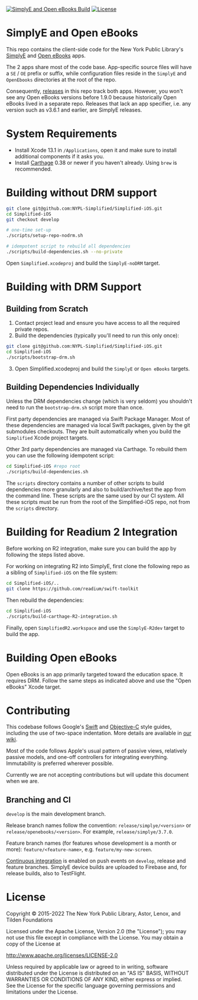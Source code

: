 [![SimplyE and Open eBooks Build](https://github.com/NYPL-Simplified/Simplified-iOS/workflows/SimplyE%20and%20Open%20eBooks%20Build/badge.svg)](https://github.com/NYPL-Simplified/Simplified-iOS/actions?query=workflow%3A%22SimplyE%20and%20Open%20eBooks%20Build%22) [![License](https://img.shields.io/badge/License-Apache%202.0-blue.svg)](https://opensource.org/licenses/Apache-2.0)

# SimplyE and Open eBooks

This repo contains the client-side code for the New York Public Library's [SimplyE](https://www.nypl.org/books-music-movies/ebookcentral/simplye) and [Open eBooks](https://openebooks.net) apps.

The 2 apps share most of the code base. App-specific source files will have a `SE` / `OE` prefix or suffix, while configuration files reside in the `SimplyE` and `OpenEbooks` directories at the root of the repo. 

Consequently, [releases](https://github.com/NYPL-Simplified/Simplified-iOS/releases) in this repo track both apps. However, you won't see any Open eBooks versions before 1.9.0 because historically Open eBooks lived in a separate repo. Releases that lack an app specifier, i.e. any version such as v3.6.1 and earlier, are SimplyE releases.

# System Requirements

- Install Xcode 13.1 in `/Applications`, open it and make sure to install additional components if it asks you.
- Install [Carthage](https://github.com/Carthage/Carthage) 0.38 or newer if you haven't already. Using `brew` is recommended.

# Building without DRM support

```bash
git clone git@github.com:NYPL-Simplified/Simplified-iOS.git
cd Simplified-iOS
git checkout develop

# one-time set-up
./scripts/setup-repo-nodrm.sh

# idempotent script to rebuild all dependencies
./scripts/build-dependencies.sh --no-private
```
Open `Simplified.xcodeproj` and build the `SimplyE-noDRM` target.

# Building with DRM Support

## Building from Scratch

01. Contact project lead and ensure you have access to all the required private repos.
02. Build the dependencies (typically you'll need to run this only once):
```bash
git clone git@github.com:NYPL-Simplified/Simplified-iOS.git
cd Simplified-iOS
./scripts/bootstrap-drm.sh
```
03. Open Simplified.xcodeproj and build the `SimplyE` or `Open eBooks` targets.

## Building Dependencies Individually

Unless the DRM dependencies change (which is very seldom) you shouldn't need to run the `bootstrap-drm.sh` script more than once.

First party dependencies are managed via Swift Package Manager. Most of these dependencies are managed via local Swift packages, given by the git submodules checkouts. They are built automatically when you build the `Simplified` Xcode project targets.

Other 3rd party dependencies are managed via Carthage. To rebuild them you can use the following idempotent script:
```bash
cd Simplified-iOS #repo root
./scripts/build-dependencies.sh
```
The `scripts` directory contains a number of other scripts to build dependencies more granularly and also to build/archive/test the app from the command line. These scripts are the same used by our CI system. All these scripts must be run from the root of the Simplified-iOS repo, not from the `scripts` directory.

# Building for Readium 2 Integration

Before working on R2 integration, make sure you can build the app by following the steps listed above.

For working on integrating R2 into SimplyE, first clone the following repo as a sibling of `Simplified-iOS` on the file system:
```bash
cd Simplified-iOS/..
git clone https://github.com/readium/swift-toolkit
```
Then rebuild the dependencies:
```bash
cd Simplified-iOS
./scripts/build-carthage-R2-integration.sh
```
Finally, open `SimplifiedR2.workspace` and use the `SimplyE-R2dev` target to build the app.

# Building Open eBooks

Open eBooks is an app primarily targeted toward the education space. It requires DRM. Follow the same steps as indicated above and use the "Open eBooks" Xcode target.

# Contributing

This codebase follows Google's [Swift](https://google.github.io/swift/) and [Objective-C](https://google.github.io/styleguide/objcguide.xml) style guides, including the use of two-space indentation. More details are available in [our wiki](https://github.com/NYPL-Simplified/Simplified/wiki/Mobile-client-applications#code-style-1).

Most of the code follows Apple's usual pattern of passive views,
relatively passive models, and one-off controllers for integrating everything.
Immutability is preferred wherever possible.

Currently we are not accepting contributions but will update this document when we are.

## Branching and CI

`develop` is the main development branch.

Release branch names follow the convention: `release/simplye/<version>` or `release/openebooks/<version>`. For example, `release/simplye/3.7.0`.

Feature branch names (for features whose development is a month or more): `feature/<feature-name>`, e.g. `feature/my-new-screen`.

[Continuous integration](https://github.com/NYPL-Simplified/Simplified/wiki/iOS-CI-CD) is enabled on push events on `develop`, release and feature branches. SimplyE device builds are uploaded to Firebase and, for release builds, also to TestFlight.

# License

Copyright © 2015-2022 The New York Public Library, Astor, Lenox, and Tilden Foundations

Licensed under the Apache License, Version 2.0 (the "License");
you may not use this file except in compliance with the License.
You may obtain a copy of the License at

   http://www.apache.org/licenses/LICENSE-2.0

Unless required by applicable law or agreed to in writing, software
distributed under the License is distributed on an "AS IS" BASIS,
WITHOUT WARRANTIES OR CONDITIONS OF ANY KIND, either express or implied.
See the License for the specific language governing permissions and
limitations under the License.
